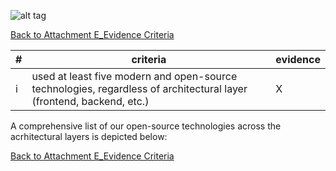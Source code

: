 ![alt tag](https://github.com/AccentureFed/process-documentation/raw/master/agile-process-photos/response-images/proposal-header.png)

[Back to Attachment E_Evidence Criteria](https://github.com/AccentureFed/18FRFQ-Response/blob/master/process-documentation/evidence/README.md)

|#|criteria|evidence|
|-------|---------------|------------------|
|i|used at least five modern and open-source technologies, regardless of architectural layer (frontend, backend, etc.) |X|


A comprehensive list of our open-source technologies across the acrhitectural layers is depicted below:





[Back to Attachment E_Evidence Criteria](https://github.com/AccentureFed/18FRFQ-Response/blob/master/process-documentation/evidence/README.md)
